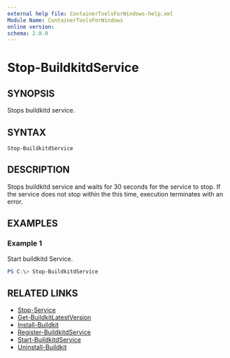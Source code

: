 ```yaml
---
external help file: ContainerToolsForWindows-help.xml
Module Name: ContainerToolsForWindows
online version:
schema: 2.0.0
---
```


# Stop-BuildkitdService

## SYNOPSIS

Stops buildkitd service.

## SYNTAX

```
Stop-BuildkitdService
```

## DESCRIPTION

Stops buildkitd service and waits for 30 seconds for the service to stop. If the service does not stop within the this time, execution terminates with an error.

## EXAMPLES

### Example 1

Start buildkitd Service.

```powershell
PS C:\> Stop-BuildkitdService
```

## RELATED LINKS

- [Stop-Service](https://learn.microsoft.com/en-us/powershell/module/microsoft.powershell.management/stop-service?view=powershell-7.3)
- [Get-BuildkitLatestVersion](Get-BuildkitLatestVersion.md)
- [Install-Buildkit](Install-Buildkit.md)
- [Register-BuildkitdService](Register-BuildkitdService.md)
- [Start-BuildkitdService](Start-BuildkitdService.md)
- [Uninstall-Buildkit](Uninstall-Buildkit.md)
